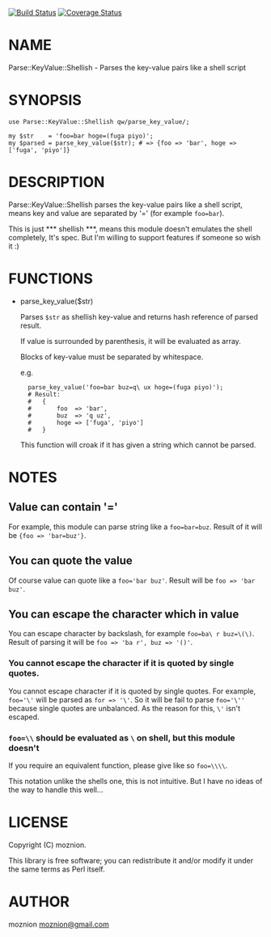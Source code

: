 [![Build Status](https://travis-ci.org/moznion/Parse-KeyValue-Shellish.png?branch=master)](https://travis-ci.org/moznion/Parse-KeyValue-Shellish) [![Coverage Status](https://coveralls.io/repos/moznion/Parse-KeyValue-Shellish/badge.png?branch=master)](https://coveralls.io/r/moznion/Parse-KeyValue-Shellish?branch=master)
# NAME

Parse::KeyValue::Shellish - Parses the key-value pairs like a shell script

# SYNOPSIS

    use Parse::KeyValue::Shellish qw/parse_key_value/;

    my $str    = 'foo=bar hoge=(fuga piyo)';
    my $parsed = parse_key_value($str); # => {foo => 'bar', hoge => ['fuga', 'piyo']}

# DESCRIPTION

Parse::KeyValue::Shellish parses the key-value pairs like a shell script, means key and value are separated by '=' (for example `foo=bar`).

This is just \*\*\* shellish \*\*\*, means this module doesn't emulates the shell completely, It's spec.  But I'm willing to support features if someone so wish it :)

# FUNCTIONS

- parse\_key\_value($str)

    Parses `$str` as shellish key-value and returns hash reference of parsed result.

    If value is surrounded by parenthesis, it will be evaluated as array.

    Blocks of key-value must be separated by whitespace.

    e.g.

        parse_key_value('foo=bar buz=q\ ux hoge=(fuga piyo)');
        # Result:
        #   {
        #       foo  => 'bar',
        #       buz  => 'q uz',
        #       hoge => ['fuga', 'piyo']
        #   }

    This function will croak if it has given a string which cannot be parsed.

# NOTES

## Value can contain '='

For example, this module can parse string like a `foo=bar=buz`. Result of it will be `{foo => 'bar=buz'}`.

## You can quote the value

Of course value can quote like a `foo='bar buz'`. Result will be `foo => 'bar buz'`.

## You can escape the character which in value

You can escape character by backslash, for example `foo=ba\ r buz=\(\)`. Result of parsing it will be `foo => 'ba r', buz => '()'`.

### You cannot escape the character if it is quoted by single quotes.

You cannot escape character if it is quoted by single quotes. For example, `foo='\'` will be parsed as `for => '\'`. So it will be fail to parse `foo='\''` because single quotes are unbalanced. As the reason for this, `\'` isn't escaped.

### `foo=\\` should be evaluated as `\` on shell, but this module doesn't

If you require an equivalent function, please give like so `foo=\\\\`.

This notation unlike the shells one, this is not intuitive. But I have no ideas of the way to handle this well...

# LICENSE

Copyright (C) moznion.

This library is free software; you can redistribute it and/or modify
it under the same terms as Perl itself.

# AUTHOR

moznion <moznion@gmail.com>
